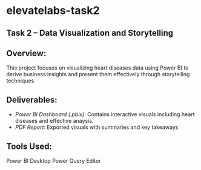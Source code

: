 # elevatelabs-task2
## Task 2 – Data Visualization and Storytelling 

## Overview:
This project focuses on visualizing heart diseases data using Power BI to derive business insights and present them effectively through storytelling techniques.

## Deliverables:
- *Power BI Dashboard (.pbix)*: Contains interactive visuals including heart diseases and effective anaysis.
- *PDF Report*: Exported visuals with summaries and key takeaways

## Tools Used:
Power BI Desktop
Power Query Editor
